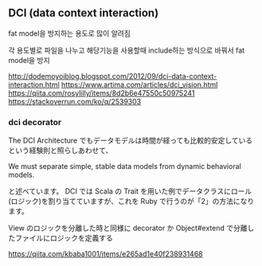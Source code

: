 ## DCI (data context interaction)

fat model을 방지하는 용도로 많이 알려짐

각 용도별로 파일을 나누고 해당기능을 사용할때 include하는 방식으로 바꿔서 fat model을 방지


http://dodemoyoiblog.blogspot.com/2012/09/dci-data-context-interaction.html
https://www.artima.com/articles/dci_vision.html
https://qiita.com/rosylilly/items/8d2b6e47550c50975241
https://stackoverrun.com/ko/q/2539303



### dci decorator

The DCI Architecture でもデータモデルは時間が経っても比較的安定しているという経験則と照らしあわせて、

We must separate simple, stable data models from dynamic behavioral models.

と述べています。
DCI では Scala の Trait を用いた例でデータクラスにロール(ロジック)を割り当てていますが、これを Ruby で行うのが「2」の方法になります。

View のロジックを分離した時と同様に decorator か Object#extend で分離したファイルにロジックを定義する

https://qiita.com/kbaba1001/items/e265ad1e40f238931468